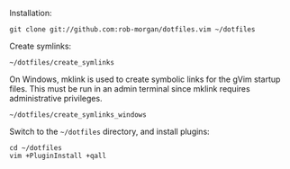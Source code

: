 Installation:

    git clone git://github.com:rob-morgan/dotfiles.vim ~/dotfiles

Create symlinks:

	~/dotfiles/create_symlinks

On Windows, mklink is used to create symbolic links for the gVim startup files. This must be run in an admin terminal since mklink requires administrative privileges.

	~/dotfiles/create_symlinks_windows

Switch to the `~/dotfiles` directory, and install plugins:

    cd ~/dotfiles
    vim +PluginInstall +qall

